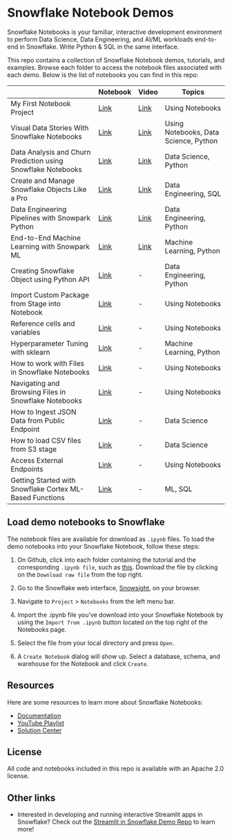 # Snowflake Notebook Demos
Snowflake Notebooks is your familiar, interactive development environment to perform Data Science, Data Engineering, and AI/ML workloads end-to-end in Snowflake. Write Python & SQL in the same interface.

This repo contains a collection of Snowflake Notebook demos, tutorials, and examples. Browse each folder to access the notebook files associated with each demo. Below is the list of notebooks you can find in this repo:


|  | Notebook | Video | Topics |
|---|---|---|---|
| My First Notebook Project | [Link](https://github.com/Snowflake-Labs/snowflake-demo-notebooks/blob/main/My%20First%20Notebook%20Project/My%20First%20Notebook%20Project.ipynb) | [Link](https://www.youtube.com/watch?v=tpg35YgA9Gk) | Using Notebooks |
| Visual Data Stories With Snowflake Notebooks | [Link](https://github.com/Snowflake-Labs/snowflake-demo-notebooks/blob/main/Visual%20Data%20Stories%20with%20Snowflake%20Notebooks/Visual%20Data%20Stories%20with%20Snowflake%20Notebooks.ipynb) | [Link](https://www.youtube.com/watch?v=WJUNTudCsYM) | Using Notebooks, Data Science, Python |
| Data Analysis and Churn Prediction using Snowflake Notebooks | [Link](https://github.com/Snowflake-Labs/snowflake-demo-notebooks/blob/main/Telco%20Churn%20Data%20Analysis/Telco%20Churn%20Data%20Analysis.ipynb) | [Link](https://www.youtube.com/watch?v=eqb5RdmpW8c) | Data Science, Python |
| Create and Manage Snowflake Objects Like a Pro | [Link](https://github.com/Snowflake-Labs/snowflake-demo-notebooks/blob/main/Create%20and%20Manage%20Snowflake%20Objects%20Like%20a%20Pro/Create%20and%20Manage%20Snowflake%20Objects%20Like%20a%20Pro.ipynb) | [Link](https://www.youtube.com/watch?v=Dj8aAoEOfrw) | Data Engineering, SQL |
| Data Engineering Pipelines with Snowpark Python | [Link](https://github.com/Snowflake-Labs/snowflake-demo-notebooks/blob/main/Data%20Engineering%20Pipelines%20with%20Snowpark%20Python/Data%20Engineering%20Pipelines%20with%20Snowpark%20Python.ipynb) | [Link](https://www.youtube.com/watch?v=mpstEt0fU8U) | Data Engineering, Python |
| End-to-End Machine Learning with Snowpark ML | [Link](https://github.com/Snowflake-Labs/snowflake-demo-notebooks/tree/main/End-to-End%20Machine%20Learning%20with%20Snowpark%20ML) | [Link](https://www.youtube.com/watch?v=LeSGBW0YoLg) | Machine Learning, Python |
| Creating Snowflake Object using Python API | [Link](https://github.com/Snowflake-Labs/snowflake-demo-notebooks/blob/main/Creating%20Snowflake%20Object%20using%20Python%20API/Creating%20Snowflake%20Object%20using%20Python%20API.ipynb) | - | Data Engineering, Python |
| Import Custom Package from Stage into Notebook | [Link](https://github.com/Snowflake-Labs/snowflake-demo-notebooks/blob/main/Import%20Package%20from%20Stage/Import%20Package%20from%20Stage.ipynb) | - | Using Notebooks |
| Reference cells and variables | [Link](https://github.com/Snowflake-Labs/snowflake-demo-notebooks/blob/main/Reference%20cells%20and%20variables/Reference%20cells%20and%20variables.ipynb) | - | Using Notebooks |
| Hyperparameter Tuning with sklearn | [Link](https://github.com/Snowflake-Labs/snowflake-demo-notebooks/blob/main/Hyperparameter%20Tuning%20with%20sklearn/Hyperparameter%20Tuning%20with%20sklearn.ipynb) | - | Machine Learning, Python |
| How to work with Files in Snowflake Notebooks | [Link](https://github.com/Snowflake-Labs/snowflake-demo-notebooks/blob/main/Working%20with%20Files/Working%20with%20Files.ipynb) | - | Using Notebooks |
| Navigating and Browsing Files in Snowflake Notebooks | [Link](https://github.com/Snowflake-Labs/snowflake-demo-notebooks/blob/main/Navigating%20and%20Browsing%20Files/Navigating%20and%20Browsing%20Files.ipynb) | - | Using Notebooks |
| How to Ingest JSON Data from Public Endpoint | [Link](https://github.com/Snowflake-Labs/snowflake-demo-notebooks/blob/main/Ingest%20Public%20JSON/Ingest%20Public%20JSON.ipynb) | - | Data Science |
| How to load CSV files from S3 stage | [Link](https://github.com/Snowflake-Labs/snowflake-demo-notebooks/blob/main/Load%20CSV%20from%20S3/Load%20CSV%20from%20S3.ipynb) | - | Data Science |
| Access External Endpoints | [Link](https://github.com/Snowflake-Labs/snowflake-demo-notebooks/blob/main/Access%20External%20Endpoints/Access%20External%20Endpoints.ipynb) | - | Using Notebooks |
| Getting Started with Snowflake Cortex ML-Based Functions | [Link](https://github.com/Snowflake-Labs/snowflake-demo-notebooks/blob/main/Getting%20Started%20with%20Snowflake%20Cortex%20ML-Based%20Functions/Getting%20Started%20with%20Snowflake%20Cortex%20ML-Based%20Functions.ipynb) | - | ML, SQL |

## Load demo notebooks to Snowflake

The notebook files are available for download as `.ipynb` files. To load the demo notebooks into your Snowflake Notebook, follow these steps: 

1. On Github, click into each folder containing the tutorial and the corresponding `.ipynb file`, such as [this](https://github.com/Snowflake-Labs/notebook-demo/blob/main/My%20First%20Notebook%20Project/My%20First%20Notebook%20Project.ipynb). Download the file by clicking on the `Download raw file` from the top right.

2. Go to the Snowflake web interface, [Snowsight](https://app.snowflake.com), on your browser.

3. Navigate to `Project` > `Notebooks` from the left menu bar. 

3. Import the .ipynb file you've download into your Snowflake Notebook by using the `Import from .ipynb` button located on the top right of the Notebooks page.

4. Select the file from your local directory and press `Open`.

5. A `Create Notebook` dialog will show up. Select a database, schema, and warehouse for the Notebook and click `Create`.

## Resources

Here are some resources to learn more about Snowflake Notebooks:

* [Documentation](https://docs.snowflake.com/LIMITEDACCESS/snowsight-notebooks/ui-snowsight-notebooks-about)
* [YouTube Playlist](https://www.youtube.com/playlist?list=PLavJpcg8cl1Efw8x_fBKmfA2AMwjUaeBI)
* [Solution Center](https://developers.snowflake.com/solutions/?_sft_technology=notebooks)

## License

All code and notebooks included in this repo is available with an Apache 2.0 license.

## Other links

* Interested in developing and running interactive Streamlit apps in Snowflake? Check out the [Streamlit in Snowflake Demo Repo](https://github.com/Snowflake-Labs/snowflake-demo-streamlit/) to learn more!
